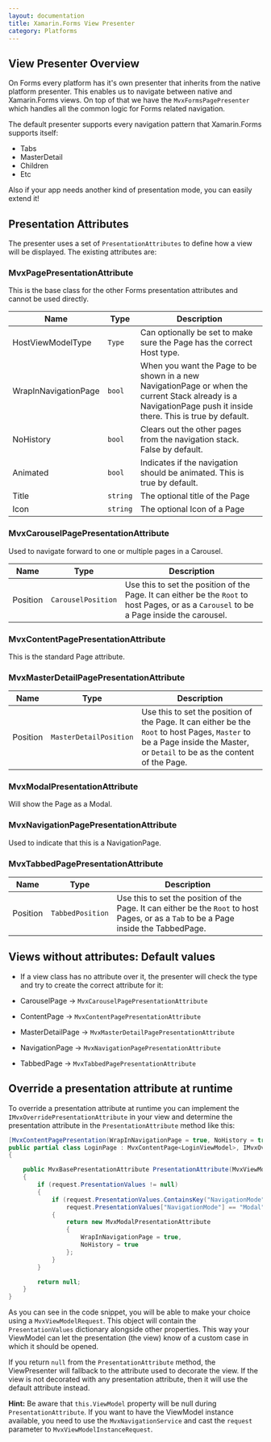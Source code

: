 ```yaml
---
layout: documentation
title: Xamarin.Forms View Presenter
category: Platforms
---
```


## View Presenter Overview

On Forms every platform has it's own presenter that inherits from the native platform presenter. This enables us to navigate between native and Xamarin.Forms views. On top of that we have the `MvxFormsPagePresenter` which handles all the common logic for Forms related navigation.

The default presenter supports every navigation pattern that Xamarin.Forms supports itself:

- Tabs
- MasterDetail
- Children
- Etc

Also if your app needs another kind of presentation mode, you can easily extend it!

## Presentation Attributes

The presenter uses a set of `PresentationAttributes` to define how a view will be displayed. The existing attributes are:

### MvxPagePresentationAttribute

This is the base class for the other Forms presentation attributes and cannot be used directly.

| Name | Type | Description |
| ---- | ---- | ----------- |
| HostViewModelType | `Type` | Can optionally be set to make sure the Page has the correct Host type. |
| WrapInNavigationPage | `bool` | When you want the Page to be shown in a new NavigationPage or when the current Stack already is a NavigationPage push it inside there. This is true by default. |
| NoHistory | `bool` | Clears out the other pages from the navigation stack. False by default. |
| Animated | `bool` | Indicates if the navigation should be animated. This is true by default. |
| Title | `string` | The optional title of the Page |
| Icon | `string` | The optional Icon of a Page |

### MvxCarouselPagePresentationAttribute

Used to navigate forward to one or multiple pages in a Carousel.

| Name | Type | Description |
| ---- | ---- | ----------- |
| Position | `CarouselPosition` | Use this to set the position of the Page. It can either be the `Root` to host Pages, or as a `Carousel` to be a Page inside the carousel. |

### MvxContentPagePresentationAttribute

This is the standard Page attribute.

### MvxMasterDetailPagePresentationAttribute

| Name | Type | Description |
| ---- | ---- | ----------- |
| Position | `MasterDetailPosition` | Use this to set the position of the Page. It can either be the `Root` to host Pages, `Master` to be a Page inside the Master, or `Detail` to be as the content of the Page. |

### MvxModalPresentationAttribute

Will show the Page as a Modal.

### MvxNavigationPagePresentationAttribute

Used to indicate that this is a NavigationPage.

### MvxTabbedPagePresentationAttribute

| Name | Type | Description |
| ---- | ---- | ----------- |
| Position | `TabbedPosition` | Use this to set the position of the Page. It can either be the `Root` to host Pages, or as a `Tab` to be a Page inside the TabbedPage. |


## Views without attributes: Default values

- If a view class has no attribute over it, the presenter will check the type and try to create the correct attribute for it:

- CarouselPage -> `MvxCarouselPagePresentationAttribute`
- ContentPage -> `MvxContentPagePresentationAttribute`
- MasterDetailPage -> `MvxMasterDetailPagePresentationAttribute`
- NavigationPage -> `MvxNavigationPagePresentationAttribute`
- TabbedPage -> `MvxTabbedPagePresentationAttribute`

## Override a presentation attribute at runtime

To override a presentation attribute at runtime you can implement the `IMvxOverridePresentationAttribute` in your view and determine the presentation attribute in the `PresentationAttribute` method like this:

```c#
[MvxContentPagePresentation(WrapInNavigationPage = true, NoHistory = true, Title = "Sign In")]
public partial class LoginPage : MvxContentPage<LoginViewModel>, IMvxOverridePresentationAttribute
{

    public MvxBasePresentationAttribute PresentationAttribute(MvxViewModelRequest request)
    {
        if (request.PresentationValues != null)
        {
            if (request.PresentationValues.ContainsKey("NavigationMode") &&
                request.PresentationValues["NavigationMode"] == "Modal")
            {
                return new MvxModalPresentationAttribute
                {
                    WrapInNavigationPage = true,
                    NoHistory = true
                };
            }
        }

        return null;
    }
}
```

As you can see in the code snippet, you will be able to make your choice using a `MvxViewModelRequest`. This object will contain the `PresentationValues` dictionary alongside other properties. This way your ViewModel can let the presentation (the view) know of a custom case in which it should be opened.

If you return `null` from the `PresentationAttribute` method, the ViewPresenter will fallback to the attribute used to decorate the view. If the view is not decorated with any presentation attribute, then it will use the default attribute instead.

__Hint:__ Be aware that `this.ViewModel` property will be null during `PresentationAttribute`. If you want to have the ViewModel instance available, you need to use the `MvxNavigationService` and cast the `request` parameter to `MvxViewModelInstanceRequest`.
